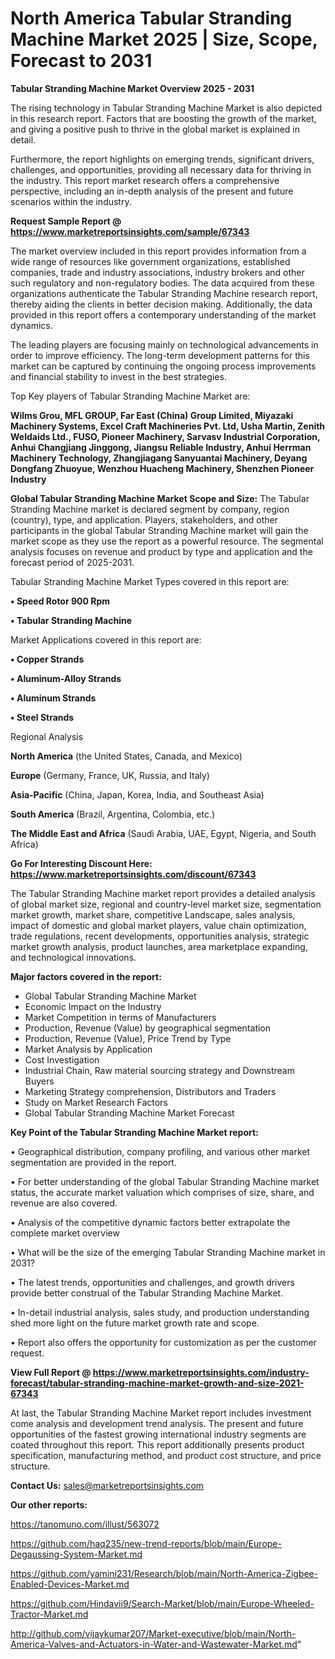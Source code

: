 # North America Tabular Stranding Machine Market 2025 | Size, Scope, Forecast to 2031

<Strong> Tabular Stranding Machine Market Overview 2025 - 2031</strong>

The rising technology in Tabular Stranding Machine Market is also depicted in this research report. Factors that are boosting the growth of the market, and giving a positive push to thrive in the global market is explained in detail.

Furthermore, the report highlights on emerging trends, significant drivers, challenges, and opportunities, providing all necessary data for thriving in the industry. This report market research offers a comprehensive perspective, including an in-depth analysis of the present and future scenarios within the industry.

<strong>Request Sample Report @ <a href=https://www.marketreportsinsights.com/sample/67343>https://www.marketreportsinsights.com/sample/67343</a></strong>

The market overview included in this report provides information from a wide range of resources like government organizations, established companies, trade and industry associations, industry brokers and other such regulatory and non-regulatory bodies. The data acquired from these organizations authenticate the Tabular Stranding Machine research report, thereby aiding the clients in better decision making. Additionally, the data provided in this report offers a contemporary understanding of the market dynamics.

The leading players are focusing mainly on technological advancements in order to improve efficiency. The long-term development patterns for this market can be captured by continuing the ongoing process improvements and financial stability to invest in the best strategies.

Top Key players of Tabular Stranding Machine Market are:

<strong>Wilms Grou, MFL GROUP, Far East (China) Group Limited, Miyazaki Machinery Systems, Excel Craft Machineries Pvt. Ltd, Usha Martin, Zenith Weldaids Ltd., FUSO, Pioneer Machinery, Sarvasv Industrial Corporation, Anhui Changjiang Jinggong, Jiangsu Reliable Industry, Anhui Herrman Machinery Technology, Zhangjiagang Sanyuantai Machinery, Deyang Dongfang Zhuoyue, Wenzhou Huacheng Machinery, Shenzhen Pioneer Industry</strong>

<strong><b>Global Tabular Stranding Machine Market Scope and Size:</b></strong>
The Tabular Stranding Machine market is declared segment by company, region (country), type, and application. Players, stakeholders, and other participants in the global Tabular Stranding Machine market will gain the market scope as they use the report as a powerful resource. The segmental analysis focuses on revenue and product by type and application and the forecast period of 2025-2031.

Tabular Stranding Machine Market Types covered in this report are:

<strong>• Speed Rotor 900 Rpm

• Tabular Stranding Machine</strong>

Market Applications covered in this report are:

<strong>• Copper Strands

• Aluminum-Alloy Strands

• Aluminum Strands

• Steel Strands</strong> 

Regional Analysis

<strong>North America</strong> (the United States, Canada, and Mexico)

<strong>Europe</strong> (Germany, France, UK, Russia, and Italy)

<strong>Asia-Pacific</strong> (China, Japan, Korea, India, and Southeast Asia)

<strong>South America</strong> (Brazil, Argentina, Colombia, etc.)

<strong>The Middle East and Africa</strong> (Saudi Arabia, UAE, Egypt, Nigeria, and South Africa)

<strong>Go For Interesting Discount Here: <a href=https://www.marketreportsinsights.com/discount/67343>https://www.marketreportsinsights.com/discount/67343</a></strong>

The Tabular Stranding Machine market report provides a detailed analysis of global market size, regional and country-level market size, segmentation market growth, market share, competitive Landscape, sales analysis, impact of domestic and global market players, value chain optimization, trade regulations, recent developments, opportunities analysis, strategic market growth analysis, product launches, area marketplace expanding, and technological innovations.

<strong><b>Major factors covered in the report:</b></strong>
<ul>
  <li>Global Tabular Stranding Machine Market </li>
  <li>Economic Impact on the Industry</li>
  <li>Market Competition in terms of Manufacturers</li>
  <li>Production, Revenue (Value) by geographical segmentation</li>
  <li>Production, Revenue (Value), Price Trend by Type</li>
  <li>Market Analysis by Application</li>
  <li>Cost Investigation</li>
  <li>Industrial Chain, Raw material sourcing strategy and Downstream Buyers</li>
  <li>Marketing Strategy comprehension, Distributors and Traders</li>
  <li>Study on Market Research Factors</li>
  <li>Global Tabular Stranding Machine Market Forecast</li>
</ul>

<strong><b>Key Point of the Tabular Stranding Machine Market report:</b></strong>

• Geographical distribution, company profiling, and various other market segmentation are provided in the report.

• For better understanding of the global Tabular Stranding Machine market status, the accurate market valuation which comprises of size, share, and revenue are also covered.

• Analysis of the competitive dynamic factors better extrapolate the complete market overview

• What will be the size of the emerging Tabular Stranding Machine market in 2031?

• The latest trends, opportunities and challenges, and growth drivers provide better construal of the Tabular Stranding Machine Market.

• In-detail industrial analysis, sales study, and production understanding shed more light on the future market growth rate and scope.

• Report also offers the opportunity for customization as per the customer request.

<strong><b>View Full Report @ <a href=https://www.marketreportsinsights.com/industry-forecast/tabular-stranding-machine-market-growth-and-size-2021-67343>https://www.marketreportsinsights.com/industry-forecast/tabular-stranding-machine-market-growth-and-size-2021-67343</a></b></strong>


At last, the Tabular Stranding Machine Market report includes investment come analysis and development trend analysis. The present and future opportunities of the fastest growing international industry segments are coated throughout this report. This report additionally presents product specification, manufacturing method, and product cost structure, and price structure.

<strong>Contact Us:</strong>
sales@marketreportsinsights.com

<strong>Our other reports:</strong>

<a href=https://tanomuno.com/illust/563072>https://tanomuno.com/illust/563072</a>

<a href=https://github.com/haq235/new-trend-reports/blob/main/Europe-Degaussing-System-Market.md>https://github.com/haq235/new-trend-reports/blob/main/Europe-Degaussing-System-Market.md</a>

<a href=https://github.com/yamini231/Research/blob/main/North-America-Zigbee-Enabled-Devices-Market.md>https://github.com/yamini231/Research/blob/main/North-America-Zigbee-Enabled-Devices-Market.md</a>

<a href=https://github.com/Hindavii9/Search-Market/blob/main/Europe-Wheeled-Tractor-Market.md>https://github.com/Hindavii9/Search-Market/blob/main/Europe-Wheeled-Tractor-Market.md</a>

<a href=http://github.com/vijaykumar207/Market-executive/blob/main/North-America-Valves-and-Actuators-in-Water-and-Wastewater-Market.md>http://github.com/vijaykumar207/Market-executive/blob/main/North-America-Valves-and-Actuators-in-Water-and-Wastewater-Market.md</a>"
